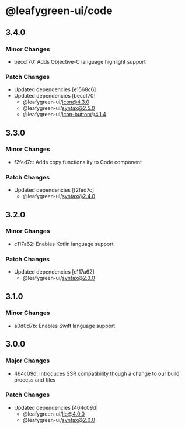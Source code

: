 # @leafygreen-ui/code

## 3.4.0

### Minor Changes

- beccf70: Adds Objective-C language highlight support

### Patch Changes

- Updated dependencies [e1568c6]
- Updated dependencies [beccf70]
  - @leafygreen-ui/icon@4.3.0
  - @leafygreen-ui/syntax@2.5.0
  - @leafygreen-ui/icon-button@4.1.4

## 3.3.0

### Minor Changes

- f2fed7c: Adds copy functionality to Code component

### Patch Changes

- Updated dependencies [f2fed7c]
  - @leafygreen-ui/syntax@2.4.0

## 3.2.0

### Minor Changes

- c117a62: Enables Kotlin language support

### Patch Changes

- Updated dependencies [c117a62]
  - @leafygreen-ui/syntax@2.3.0

## 3.1.0

### Minor Changes

- a0d0d7b: Enables Swift language support

## 3.0.0

### Major Changes

- 464c09d: Introduces SSR compatibility though a change to our build process and files

### Patch Changes

- Updated dependencies [464c09d]
  - @leafygreen-ui/lib@4.0.0
  - @leafygreen-ui/syntax@2.0.0
